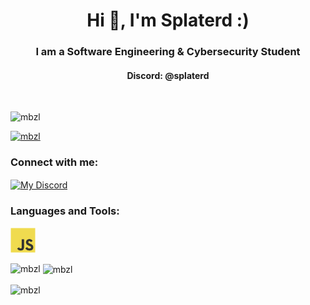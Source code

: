 <h1 align="center">Hi 👋, I'm Splaterd :) </h1>
<h3 align="center">I am a Software Engineering & Cybersecurity Student</h3>
<h4 align="center">Discord: @splaterd</h4>

<br />
<p align="left"> <img src="https://komarev.com/ghpvc/?username=mbzl&label=Profile%20views&color=0e75b6&style=flat&theme=dracula" alt="mbzl" /> </p>

<p align="left"> <a href="https://github.com/ryo-ma/github-profile-trophy"><img src="https://github-profile-trophy.vercel.app/?username=splaterd&theme=dracula" alt="mbzl" /></a> </p>


<h3 align="left">Connect with me:</h3>
<p align="left">
<a href="https://discord.gg/splatmc" target="blank"><img align="center" src="https://raw.githubusercontent.com/rahuldkjain/github-profile-readme-generator/master/src/images/icons/Social/discord.svg" alt="My Discord" height="30" width="40" /></a>
</p>

<h3 align="left">Languages and Tools:</h3>
<a href="https://developer.mozilla.org/en-US/docs/Web/JavaScript" target="_blank"> <img src="https://raw.githubusercontent.com/devicons/devicon/master/icons/javascript/javascript-original.svg" alt="javascript" width="40" height="40"/> </a>
<p><img align="left" src="https://github-readme-stats-git-masterrstaa-rickstaa.vercel.app/api/top-langs?username=mbzl&show_icons=true&locale=en&layout=compact&theme=dracula" alt="mbzl" /></p>
<p>&nbsp;<img align="center" src="https://github-readme-stats.vercel.app/api?username=mbzl&show_icons=true&locale=en&theme=dracula" alt="mbzl" /></p>

<p><img align="center" src="https://github-readme-streak-stats.herokuapp.com/?user=mbzl&theme=dracula" alt="mbzl" /></p>
